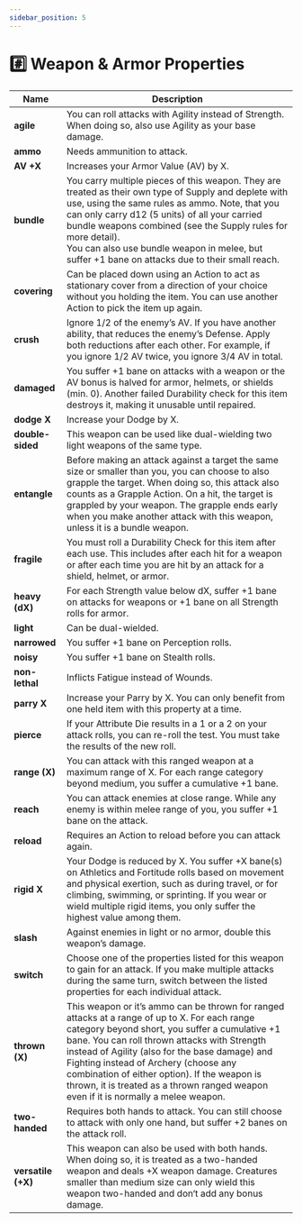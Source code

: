 ```yaml
---
sidebar_position: 5
---
```


# #️⃣ Weapon & Armor Properties

 **Name** | **Description** 
---|---
 **agile** | You can roll attacks with Agility instead of Strength. When doing so, also use Agility as your base damage. 
 **ammo** | Needs ammunition to attack. 
 **AV +X** | Increases your Armor Value (AV) by X. 
 **bundle** | You carry multiple pieces of this weapon. They are treated as their own type of Supply and deplete with use, using the same rules as ammo. Note, that you can only carry d12 (5 units) of all your carried bundle weapons combined (see the Supply rules for more detail).<br />You can also use bundle weapon in melee, but suffer +1 bane on attacks due to their small reach. 
 **covering** | Can be placed down using an Action to act as stationary cover from a direction of your choice without you holding the item. You can use another Action to pick the item up again.  
 **crush** | Ignore 1/2 of the enemy’s AV. If you have another ability, that reduces the enemy’s Defense. Apply both reductions after each other. For example, if you ignore 1/2 AV twice, you ignore 3/4 AV in total. 
 **damaged** | You suffer +1 bane on attacks with a weapon or the AV bonus is halved for armor, helmets, or shields (min. 0). Another failed Durability check for this item destroys it, making it unusable until repaired. 
 **dodge X** | Increase your Dodge by X. 
 **double-sided** | This weapon can be used like dual-wielding two light weapons of the same type. 
 **entangle** | Before making an attack against a target the same size or smaller than you, you can choose to also grapple the target. When doing so, this attack also counts as a Grapple Action. On a hit, the target is grappled by your weapon. The grapple ends early when you make another attack with this weapon, unless it is a bundle weapon. 
 **fragile** | You must roll a Durability Check for this item after each use. This includes after each hit for a weapon or after each time you are hit by an attack for a shield, helmet, or armor.  
 **heavy (dX)** | For each Strength value below dX, suffer +1 bane on attacks for weapons or +1 bane on all Strength rolls for armor. 
 **light** | Can be dual-wielded. 
 **narrowed** | You suffer +1 bane on Perception rolls. 
 **noisy** | You suffer +1 bane on Stealth rolls. 
 **non-lethal** | Inflicts Fatigue instead of Wounds. 
 **parry X** | Increase your Parry by X. You can only benefit from one held item with this property at a time. 
 **pierce** | If your Attribute Die results in a 1 or a 2 on your attack rolls, you can re-roll the test. You must take the results of the new roll.  
 **range (X)** | You can attack with this ranged weapon at a maximum range of X. For each range category beyond medium, you suffer a cumulative +1 bane. 
 **reach** | You can attack enemies at close range. While any enemy is within melee range of you, you suffer +1 bane on the attack. 
 **reload** | Requires an Action to reload before you can attack again. 
 **rigid X** | Your Dodge is reduced by X. You suffer +X bane(s) on Athletics and Fortitude rolls based on movement and physical exertion, such as during travel, or for climbing, swimming, or sprinting. If you wear or wield multiple rigid items, you only suffer the highest value among them.  
 **slash** | Against enemies in light or no armor, double this weapon’s damage. 
 **switch** | Choose one of the properties listed for this weapon to gain for an attack. If you make multiple attacks during the same turn, switch between the listed properties for each individual attack. 
 **thrown (X)** | This weapon or it’s ammo can be thrown for ranged attacks at a range of up to X. For each range category beyond short, you suffer a cumulative +1 bane. You can roll thrown attacks with Strength instead of Agility (also for the base damage) and Fighting instead of Archery (choose any combination of either option). If the weapon is thrown, it is treated as a thrown ranged weapon even if it is normally a melee weapon. 
 **two-handed** | Requires both hands to attack. You can still choose to attack with only one hand, but suffer +2 banes on the attack roll. 
 **versatile (+X)** | This weapon can also be used with both hands. When doing so, it is treated as a two-handed weapon and deals +X weapon damage. Creatures smaller than medium size can only wield this weapon two-handed and don‘t add any bonus damage. 
